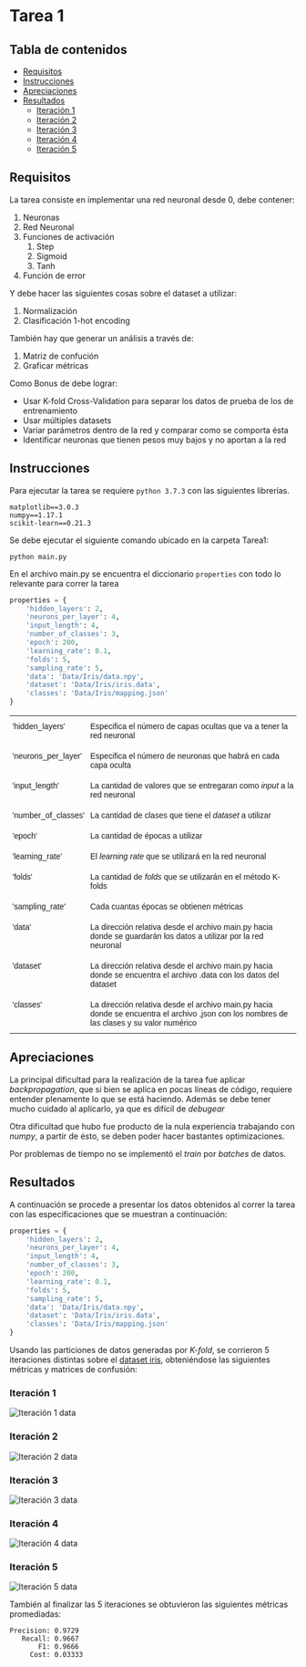 # Tarea 1
## Tabla de contenidos

- [Requisitos](#requisitos)
- [Instrucciones](#instrucciones)
- [Apreciaciones](#apreciaciones)
- [Resultados](#resultados)
  - [Iteración 1](#iteraci%c3%b3n-1)
  - [Iteración 2](#iteraci%c3%b3n-2)
  - [Iteración 3](#iteraci%c3%b3n-3)
  - [Iteración 4](#iteraci%c3%b3n-4)
  - [Iteración 5](#iteraci%c3%b3n-5)

## Requisitos
La tarea consiste en implementar una red neuronal desde 0, debe contener:

1. Neuronas
2. Red Neuronal
3. Funciones de activación
   1. Step
   2. Sigmoid
   3. Tanh
4. Función de error

Y debe hacer las siguientes cosas sobre el dataset a utilizar:

1. Normalización
2. Clasificación 1-hot encoding
   
También hay que generar un análisis a través de:
1. Matriz de confución
2. Graficar métricas

Como Bonus de debe lograr:
- Usar K-fold Cross-Validation para separar los datos de prueba de los de entrenamiento
- Usar múltiples datasets
- Variar parámetros dentro de la red y comparar como se comporta ésta
- Identificar neuronas que tienen pesos muy bajos y no aportan a la red

## Instrucciones

Para ejecutar la tarea se requiere `python 3.7.3` con las siguientes librerías.

    matplotlib==3.0.3
    numpy==1.17.1
    scikit-learn==0.21.3

Se debe ejecutar el siguiente comando ubicado en la carpeta Tarea1:
```console
python main.py
```

En el archivo main.py se encuentra el diccionario `properties` con todo lo relevante para correr la tarea

```Python
properties = {
    'hidden_layers': 2,
    'neurons_per_layer': 4,
    'input_length': 4,
    'number_of_classes': 3,
    'epoch': 200,
    'learning_rate': 0.1,
    'folds': 5,
    'sampling_rate': 5,
    'data': 'Data/Iris/data.npy',
    'dataset': 'Data/Iris/iris.data',
    'classes': 'Data/Iris/mapping.json'
}
```

<style type="text/css">
.tg  {border-collapse:collapse;border-spacing:0;}
.tg td{font-family:Arial, sans-serif;font-size:14px;padding:10px 5px;border-width:1px;overflow:hidden;word-break:normal}
.tg .tg-0lax{text-align:left;vertical-align:top}
</style>
<table class="tg">
  <tr>
    <td class="tg-0lax">'hidden_layers'</td>
    <td class="tg-0lax">Especifica el número de capas ocultas que va a tener la red neuronal</td>
  </tr>
  <tr>
    <td class="tg-0lax">'neurons_per_layer'</td>
    <td class="tg-0lax">Especifica el número de neuronas que habrá en cada capa oculta</td>
  </tr>
  <tr>
    <td class="tg-0lax">'input_length'</td>
    <td class="tg-0lax">La cantidad de valores que se entregaran como <span style="font-style:italic">input </span>a la red neuronal</td>
  </tr>
  <tr>
    <td class="tg-0lax">'number_of_classes'</td>
    <td class="tg-0lax">La cantidad de clases que tiene el <span style="font-style:italic">dataset </span>a utilizar</td>
  </tr>
  <tr>
    <td class="tg-0lax">'epoch'</td>
    <td class="tg-0lax">La cantidad de épocas a utilizar</td>
  </tr>
  <tr>
    <td class="tg-0lax">'learning_rate'</td>
    <td class="tg-0lax">El <span style="font-style:italic">learning rate</span> que se utilizará en la red neuronal</td>
  </tr>
  <tr>
    <td class="tg-0lax">'folds'</td>
    <td class="tg-0lax">La cantidad de <span style="font-style:italic">folds</span> que se utilizarán en el método K-folds</td>
  </tr>
  <tr>
    <td class="tg-0lax">'sampling_rate'</td>
    <td class="tg-0lax">Cada cuantas épocas se obtienen métricas</td>
  </tr>
  <tr>
    <td class="tg-0lax"><span style="font-weight:normal">'data'</span></td>
    <td class="tg-0lax">La dirección relativa desde el archivo main.py hacia donde se guardarán los datos a utilizar por la red neuronal</td>
  </tr>
  <tr>
    <td class="tg-0lax">'dataset'</td>
    <td class="tg-0lax">La dirección relativa desde el archivo main.py hacia donde se encuentra el archivo .data con los datos del dataset</td>
  </tr>
  <tr>
    <td class="tg-0lax">'classes'</td>
    <td class="tg-0lax">La dirección relativa desde el archivo main.py hacia donde se encuentra el archivo ,json con los nombres de las clases y su valor numérico</td>
  </tr>
</table>

## Apreciaciones

La principal dificultad para la realización de la tarea fue aplicar *backpropagation*, que si bien se aplica en pocas líneas de código, requiere entender plenamente lo que se está haciendo. Además se debe tener mucho cuidado al aplicarlo, ya que es difícil de *debugear*

Otra dificultad que hubo fue producto de la nula experiencia trabajando con *numpy*, a partir de ésto, se deben poder hacer bastantes optimizaciones.

Por problemas de tiempo no se implementó el *train* por *batches* de datos.


## Resultados

A continuación se procede a presentar los datos obtenidos al correr la tarea con las especificaciones que se muestran a continuación:

```Python
properties = {
    'hidden_layers': 2,
    'neurons_per_layer': 4,
    'input_length': 4,
    'number_of_classes': 3,
    'epoch': 200,
    'learning_rate': 0.1,
    'folds': 5,
    'sampling_rate': 5,
    'data': 'Data/Iris/data.npy',
    'dataset': 'Data/Iris/iris.data',
    'classes': 'Data/Iris/mapping.json'
}
```
Usando las particiones de datos generadas por *K-fold*, se corrieron 5 iteraciones distintas sobre el [dataset iris](https://archive.ics.uci.edu/ml/datasets/Iris), obteniéndose las siguientes métricas y matrices de confusión:

### Iteración 1
![Iteración 1 data](Data/results/Figure_1.png)

### Iteración 2
![Iteración 2 data](Data/results/Figure_2.png)

### Iteración 3
![Iteración 3 data](Data/results/Figure_3.png)

### Iteración 4
![Iteración 4 data](Data/results/Figure_4.png)

### Iteración 5
![Iteración 5 data](Data/results/Figure_5.png)

También al finalizar las 5 iteraciones se obtuvieron las siguientes métricas promediadas:

```
Precision: 0.9729
   Recall: 0.9667
       F1: 0.9666
     Cost: 0.03333
```
